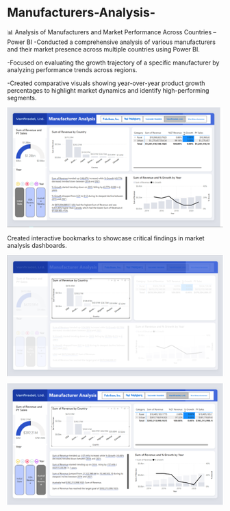 # Manufacturers-Analysis-
📊 Analysis of Manufacturers and Market Performance Across Countries – Power BI
-Conducted a comprehensive analysis of various manufacturers and their market presence across multiple countries using Power BI.

-Focused on evaluating the growth trajectory of a specific manufacturer by analyzing performance trends across regions.

-Created comparative visuals showing year-over-year product growth percentages to highlight market dynamics and identify high-performing segments.

![Dashboard Overview](Images/Dashboard_overview.png)

Created interactive bookmarks to showcase critical findings in market analysis dashboards.

![USA_bookmark](Images/USA_bookmark.png)


![Australia_bookmark](Images/Australia_bookmark.png)

